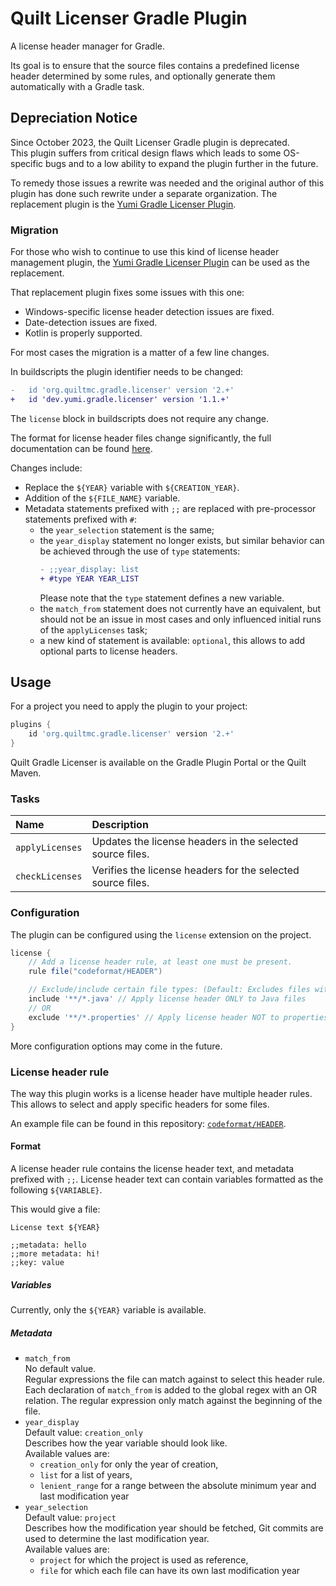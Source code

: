 # Quilt Licenser Gradle Plugin

A license header manager for Gradle.

Its goal is to ensure that the source files contains a predefined license header determined by some rules, and optionally generate them automatically with a Gradle task.

## Depreciation Notice

Since October 2023, the Quilt Licenser Gradle plugin is deprecated.  
This plugin suffers from critical design flaws which leads to some OS-specific
bugs and to a low ability to expand the plugin further in the future.

To remedy those issues a rewrite was needed and the original author of this plugin
has done such rewrite under a separate organization.
The replacement plugin is the [Yumi Gradle Licenser Plugin].

### Migration

For those who wish to continue to use this kind of license header management plugin,
the [Yumi Gradle Licenser Plugin] can be used as the replacement.

That replacement plugin fixes some issues with this one:
- Windows-specific license header detection issues are fixed.
- Date-detection issues are fixed.
- Kotlin is properly supported.

For most cases the migration is a matter of a few line changes.

In buildscripts the plugin identifier needs to be changed:
```diff
-	id 'org.quiltmc.gradle.licenser' version '2.+'
+	id 'dev.yumi.gradle.licenser' version '1.1.+'
```

The `license` block in buildscripts does not require any change.

The format for license header files change significantly,
the full documentation can be found [here](https://github.com/YumiProject/yumi-gradle-licenser/blob/main/README.md#license-header-rule).

Changes include:
- Replace the `${YEAR}` variable with `${CREATION_YEAR}`.
- Addition of the `${FILE_NAME}` variable.
- Metadata statements prefixed with `;;` are replaced with pre-processor statements prefixed with `#`:
  - the `year_selection` statement is the same;
  - the `year_display` statement no longer exists,
    but similar behavior can be achieved through the use of `type` statements:
    ```diff
    - ;;year_display: list
    + #type YEAR YEAR_LIST
    ```
    Please note that the `type` statement defines a new variable.
  - the `match_from` statement does not currently have an equivalent,
    but should not be an issue in most cases and only influenced initial runs of the `applyLicenses` task;
  - a new kind of statement is available: `optional`, this allows to add optional parts to license headers.

## Usage

For a project you need to apply the plugin to your project:

```groovy
plugins {
	id 'org.quiltmc.gradle.licenser' version '2.+'
}
```

Quilt Gradle Licenser is available on the Gradle Plugin Portal or the Quilt Maven.

### Tasks

| Name            | Description                                                 |
|:----------------|:------------------------------------------------------------|
| `applyLicenses` | Updates the license headers in the selected source files.   |
| `checkLicenses` | Verifies the license headers for the selected source files. |

### Configuration

The plugin can be configured using the `license` extension on the project.

```groovy
license {
	// Add a license header rule, at least one must be present.
	rule file("codeformat/HEADER")

	// Exclude/include certain file types: (Default: Excludes files without standard comment format and binary files)
	include '**/*.java' // Apply license header ONLY to Java files
	// OR
	exclude '**/*.properties' // Apply license header NOT to properties files
}
```

More configuration options may come in the future.

### License header rule

The way this plugin works is a license header have multiple header rules.
This allows to select and apply specific headers for some files.

An example file can be found in this repository: [`codeformat/HEADER`](./codeformat/HEADER).

#### Format

A license header rule contains the license header text, and metadata prefixed with `;;`.
License header text can contain variables formatted as the following `${VARIABLE}`.

This would give a file:
```
License text ${YEAR}

;;metadata: hello
;;more metadata: hi!
;;key: value
```

##### Variables

Currently, only the `${YEAR}` variable is available.

##### Metadata

 - `match_from`  
   No default value.  
   Regular expressions the file can match against to select this header rule.
   Each declaration of `match_from` is added to the global regex with an OR relation.
   The regular expression only match against the beginning of the file.
 - `year_display`  
   Default value: `creation_only`  
   Describes how the year variable should look like.  
   Available values are:
   - `creation_only` for only the year of creation,
   - `list` for a list of years,
   - `lenient_range` for a range between the absolute minimum year and last modification year
 - `year_selection`  
   Default value: `project`  
   Describes how the modification year should be fetched,
   Git commits are used to determine the last modification year.  
   Available values are:
   - `project` for which the project is used as reference,
   - `file` for which each file can have its own last modification year

[Yumi Gradle Licenser Plugin]: https://github.com/YumiProject/yumi-gradle-licenser "The Git repository of the Yumi Gradle Licenser Plugin"

